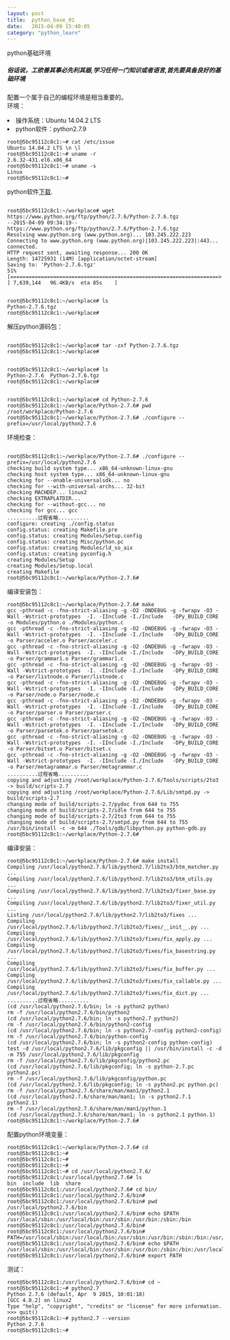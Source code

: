 ```yaml
---
layout: post
title:  python_base_01
date:   2015-04-09 15:40:05
category: "python_learn"
---
```

python基础环境

<h5><p>俗话说，工欲善其事必先利其器,学习任何一门知识或者语言,首先要具备良好的基础环境</p></h5>
<p>
配置一个属于自己的编程环境是相当重要的。</br>
环境：</br>
<li>操作系统：Ubuntu 14.04.2 LTS</br></li>
<li>	python软件：python2.7.9</br></li>
</p>
<pre>
<code>root@5bc95112c8c1:~# cat /etc/issue
Ubuntu 14.04.2 LTS \n \l
root@5bc95112c8c1:~# uname -r
2.6.32-431.el6.x86_64
root@5bc95112c8c1:~# uname -s
Linux
root@5bc95112c8c1:~# </code>
</pre>

<p>python软件<a href="https://www.python.org/downloads/">下载</a>.</p>

<pre>
<code>
root@5bc95112c8c1:~/workplace# wget https://www.python.org/ftp/python/2.7.6/Python-2.7.6.tgz
--2015-04-09 09:34:19--  https://www.python.org/ftp/python/2.7.6/Python-2.7.6.tgz
Resolving www.python.org (www.python.org)... 103.245.222.223
Connecting to www.python.org (www.python.org)|103.245.222.223|:443... connected.
HTTP request sent, awaiting response... 200 OK
Length: 14725931 (14M) [application/octet-stream]
Saving to: 'Python-2.7.6.tgz'
51% [====================================================================>                                                                ] 7,639,144   96.4KB/s  eta 85s    ]
</code></pre>
<pre>
<code>
root@5bc95112c8c1:~/workplace# ls
Python-2.7.6.tgz
root@5bc95112c8c1:~/workplace#
</code></pre> 
解压python源码包：
<pre>
<code>
root@5bc95112c8c1:~/workplace# tar -zxf Python-2.7.6.tgz 
root@5bc95112c8c1:~/workplace#
</code></pre> 

<pre>
<code>
root@5bc95112c8c1:~/workplace# ls
Python-2.7.6  Python-2.7.6.tgz
root@5bc95112c8c1:~/workplace# 
</code></pre>
<pre>
<code>
root@5bc95112c8c1:~/workplace# cd Python-2.7.6
root@5bc95112c8c1:~/workplace/Python-2.7.6# pwd
/root/workplace/Python-2.7.6
root@5bc95112c8c1:~/workplace/Python-2.7.6# ./configure --prefix=/usr/local/python2.7.6
</code></pre>

环境检查：
<pre>
<code>
root@5bc95112c8c1:~/workplace/Python-2.7.6# ./configure --prefix=/usr/local/python2.7.6
checking build system type... x86_64-unknown-linux-gnu
checking host system type... x86_64-unknown-linux-gnu
checking for --enable-universalsdk... no
checking for --with-universal-archs... 32-bit
checking MACHDEP... linux2
checking EXTRAPLATDIR... 
checking for --without-gcc... no
checking for gcc... gcc
..........过程省略..........
configure: creating ./config.status
config.status: creating Makefile.pre
config.status: creating Modules/Setup.config
config.status: creating Misc/python.pc
config.status: creating Modules/ld_so_aix
config.status: creating pyconfig.h
creating Modules/Setup
creating Modules/Setup.local
creating Makefile
root@5bc95112c8c1:~/workplace/Python-2.7.6#
</code></pre>  

编译安装包：

<pre>
<code>root@5bc95112c8c1:~/workplace/Python-2.7.6# make
gcc -pthread -c -fno-strict-aliasing -g -O2 -DNDEBUG -g -fwrapv -O3 -Wall -Wstrict-prototypes  -I. -IInclude -I./Include   -DPy_BUILD_CORE -o Modules/python.o ./Modules/python.c
gcc -pthread -c -fno-strict-aliasing -g -O2 -DNDEBUG -g -fwrapv -O3 -Wall -Wstrict-prototypes  -I. -IInclude -I./Include   -DPy_BUILD_CORE -o Parser/acceler.o Parser/acceler.c
gcc -pthread -c -fno-strict-aliasing -g -O2 -DNDEBUG -g -fwrapv -O3 -Wall -Wstrict-prototypes  -I. -IInclude -I./Include   -DPy_BUILD_CORE -o Parser/grammar1.o Parser/grammar1.c
gcc -pthread -c -fno-strict-aliasing -g -O2 -DNDEBUG -g -fwrapv -O3 -Wall -Wstrict-prototypes  -I. -IInclude -I./Include   -DPy_BUILD_CORE -o Parser/listnode.o Parser/listnode.c
gcc -pthread -c -fno-strict-aliasing -g -O2 -DNDEBUG -g -fwrapv -O3 -Wall -Wstrict-prototypes  -I. -IInclude -I./Include   -DPy_BUILD_CORE -o Parser/node.o Parser/node.c
gcc -pthread -c -fno-strict-aliasing -g -O2 -DNDEBUG -g -fwrapv -O3 -Wall -Wstrict-prototypes  -I. -IInclude -I./Include   -DPy_BUILD_CORE -o Parser/parser.o Parser/parser.c
gcc -pthread -c -fno-strict-aliasing -g -O2 -DNDEBUG -g -fwrapv -O3 -Wall -Wstrict-prototypes  -I. -IInclude -I./Include   -DPy_BUILD_CORE -o Parser/parsetok.o Parser/parsetok.c
gcc -pthread -c -fno-strict-aliasing -g -O2 -DNDEBUG -g -fwrapv -O3 -Wall -Wstrict-prototypes  -I. -IInclude -I./Include   -DPy_BUILD_CORE -o Parser/bitset.o Parser/bitset.c
gcc -pthread -c -fno-strict-aliasing -g -O2 -DNDEBUG -g -fwrapv -O3 -Wall -Wstrict-prototypes  -I. -IInclude -I./Include   -DPy_BUILD_CORE -o Parser/metagrammar.o Parser/metagrammar.c
..........过程省略..........
copying and adjusting /root/workplace/Python-2.7.6/Tools/scripts/2to3 -> build/scripts-2.7
copying and adjusting /root/workplace/Python-2.7.6/Lib/smtpd.py -> build/scripts-2.7
changing mode of build/scripts-2.7/pydoc from 644 to 755
changing mode of build/scripts-2.7/idle from 644 to 755
changing mode of build/scripts-2.7/2to3 from 644 to 755
changing mode of build/scripts-2.7/smtpd.py from 644 to 755
/usr/bin/install -c -m 644 ./Tools/gdb/libpython.py python-gdb.py
root@5bc95112c8c1:~/workplace/Python-2.7.6#
</code></pre> 
编译安装：
<pre>
<code>root@5bc95112c8c1:~/workplace/Python-2.7.6# make install
Compiling /usr/local/python2.7.6/lib/python2.7/lib2to3/btm_matcher.py ...
Compiling /usr/local/python2.7.6/lib/python2.7/lib2to3/btm_utils.py ...
Compiling /usr/local/python2.7.6/lib/python2.7/lib2to3/fixer_base.py ...
Compiling /usr/local/python2.7.6/lib/python2.7/lib2to3/fixer_util.py ...
Listing /usr/local/python2.7.6/lib/python2.7/lib2to3/fixes ...
Compiling /usr/local/python2.7.6/lib/python2.7/lib2to3/fixes/__init__.py ...
Compiling /usr/local/python2.7.6/lib/python2.7/lib2to3/fixes/fix_apply.py ...
Compiling /usr/local/python2.7.6/lib/python2.7/lib2to3/fixes/fix_basestring.py ...
Compiling /usr/local/python2.7.6/lib/python2.7/lib2to3/fixes/fix_buffer.py ...
Compiling /usr/local/python2.7.6/lib/python2.7/lib2to3/fixes/fix_callable.py ...
Compiling /usr/local/python2.7.6/lib/python2.7/lib2to3/fixes/fix_dict.py ...
..........过程省略..........
(cd /usr/local/python2.7.6/bin; ln -s python2 python)
rm -f /usr/local/python2.7.6/bin/python2
(cd /usr/local/python2.7.6/bin; ln -s python2.7 python2)
rm -f /usr/local/python2.7.6/bin/python2-config
(cd /usr/local/python2.7.6/bin; ln -s python2.7-config python2-config)
rm -f /usr/local/python2.7.6/bin/python-config
(cd /usr/local/python2.7.6/bin; ln -s python2-config python-config)
test -d /usr/local/python2.7.6/lib/pkgconfig || /usr/bin/install -c -d -m 755 /usr/local/python2.7.6/lib/pkgconfig
rm -f /usr/local/python2.7.6/lib/pkgconfig/python2.pc
(cd /usr/local/python2.7.6/lib/pkgconfig; ln -s python-2.7.pc python2.pc)
rm -f /usr/local/python2.7.6/lib/pkgconfig/python.pc
(cd /usr/local/python2.7.6/lib/pkgconfig; ln -s python2.pc python.pc)
rm -f /usr/local/python2.7.6/share/man/man1/python2.1
(cd /usr/local/python2.7.6/share/man/man1; ln -s python2.7.1 python2.1)
rm -f /usr/local/python2.7.6/share/man/man1/python.1
(cd /usr/local/python2.7.6/share/man/man1; ln -s python2.1 python.1)
root@5bc95112c8c1:~/workplace/Python-2.7.6# 
</code></pre> 

配置python环境变量：
<pre>
<code>root@5bc95112c8c1:~/workplace/Python-2.7.6# cd
root@5bc95112c8c1:~# 
root@5bc95112c8c1:~# 
root@5bc95112c8c1:~# 
root@5bc95112c8c1:~# cd /usr/local/python2.7.6/
root@5bc95112c8c1:/usr/local/python2.7.6# ls
bin  include  lib  share
root@5bc95112c8c1:/usr/local/python2.7.6# cd bin/
root@5bc95112c8c1:/usr/local/python2.7.6/bin# 
root@5bc95112c8c1:/usr/local/python2.7.6/bin# pwd
/usr/local/python2.7.6/bin
root@5bc95112c8c1:/usr/local/python2.7.6/bin# echo $PATH
/usr/local/sbin:/usr/local/bin:/usr/sbin:/usr/bin:/sbin:/bin
root@5bc95112c8c1:/usr/local/python2.7.6/bin# 
root@5bc95112c8c1:/usr/local/python2.7.6/bin# PATH=/usr/local/sbin:/usr/local/bin:/usr/sbin:/usr/bin:/sbin:/bin:/usr/local/python2.7.6/bin
root@5bc95112c8c1:/usr/local/python2.7.6/bin# echo $PATH 
/usr/local/sbin:/usr/local/bin:/usr/sbin:/usr/bin:/sbin:/bin:/usr/local/python2.7.6/bin
root@5bc95112c8c1:/usr/local/python2.7.6/bin# export PATH 
</code></pre>
测试：
<pre>
<code>root@5bc95112c8c1:/usr/local/python2.7.6/bin# cd ~          
root@5bc95112c8c1:~# python2.7
Python 2.7.6 (default, Apr  9 2015, 10:01:18) 
[GCC 4.8.2] on linux2
Type "help", "copyright", "credits" or "license" for more information.
>>> quit()     
root@5bc95112c8c1:~# python2.7 --version
Python 2.7.6
root@5bc95112c8c1:~# 
</code></pre>
